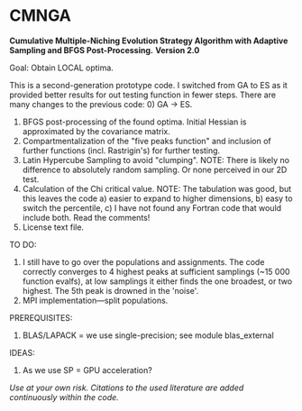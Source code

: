 # CMNGA
**Cumulative Multiple-Niching Evolution Strategy Algorithm with Adaptive Sampling and BFGS Post-Processing.**
**Version 2.0**

Goal: Obtain LOCAL optima.

This is a second-generation prototype code. I switched from GA to ES as it provided better results for out testing function in fewer steps. There are many changes to the previous code:
0) GA -> ES.
1) BFGS post-processing of the found optima. Initial Hessian is approximated by the covariance matrix.
2) Compartmentalization of the "five peaks function" and inclusion of further functions (incl. Rastrigin's) for further testing.
3) Latin Hypercube Sampling to avoid "clumping". NOTE: There is likely no difference to absolutely random sampling. Or none perceived in our 2D test.
4) Calculation of the Chi critical value. NOTE: The tabulation was good, but this leaves the code a) easier to expand to higher dimensions, b) easy to switch the percentile, c) I have not found any Fortran code that would include both. Read the comments!
5) License text file.

TO DO:
1) I still have to go over the populations and assignments. The code correctly converges to 4 highest peaks at sufficient samplings (~15 000 function evalfs), at low samplings it either finds the one broadest, or two highest. The 5th peak is drowned in the 'noise'.
2) MPI implementation—split populations.

PREREQUISITES:
1) BLAS/LAPACK = we use single-precision; see module blas_external

IDEAS:
1) As we use SP = GPU acceleration?

*Use at your own risk. Citations to the used literature are added continuously within the code.*
